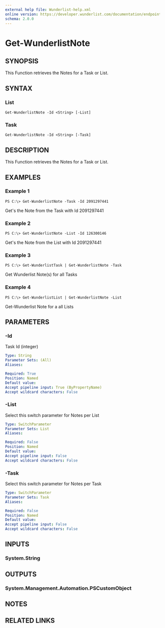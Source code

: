 ```yaml
---
external help file: Wunderlist-help.xml
online version: https://developer.wunderlist.com/documentation/endpoints/note
schema: 2.0.0
---
```


# Get-WunderlistNote
## SYNOPSIS
This Function retrieves the Notes for a Task or List.

## SYNTAX

### List
```
Get-WunderlistNote -Id <String> [-List]
```

### Task
```
Get-WunderlistNote -Id <String> [-Task]
```

## DESCRIPTION
This Function retrieves the Notes for a Task or List.

## EXAMPLES

### Example 1
```
PS C:\> Get-WunderlistNote -Task -Id 2091297441
```
Get's the Note from the Task with Id 2091297441

### Example 2
```
PS C:\> Get-WunderlistNote -List -Id 126300146
```
Get's the Note from the List with Id 2091297441

### Example 3
```
PS C:\> Get-WunderlistTask | Get-WunderlistNote -Task
```
Get Wunderlist Note(s) for all Tasks

### Example 4
```
PS C:\> Get-WunderlistList | Get-WunderlistNote -List
```
Get-Wunderlist Note for a all Lists

## PARAMETERS

### -Id
Task Id (integer)

```yaml
Type: String
Parameter Sets: (All)
Aliases: 

Required: True
Position: Named
Default value: 
Accept pipeline input: True (ByPropertyName)
Accept wildcard characters: False
```

### -List
Select this switch parameter for Notes per List

```yaml
Type: SwitchParameter
Parameter Sets: List
Aliases: 

Required: False
Position: Named
Default value: 
Accept pipeline input: False
Accept wildcard characters: False
```

### -Task
Select this switch parameter for Notes per Task

```yaml
Type: SwitchParameter
Parameter Sets: Task
Aliases: 

Required: False
Position: Named
Default value: 
Accept pipeline input: False
Accept wildcard characters: False
```

## INPUTS

### System.String


## OUTPUTS

### System.Management.Automation.PSCustomObject


## NOTES

## RELATED LINKS

